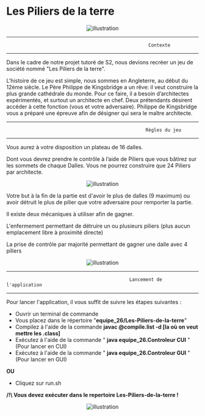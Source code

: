 # Les Piliers de la terre

<div align="center">
  <img src="https://user-images.githubusercontent.com/84861609/122014236-40877980-cdbf-11eb-893f-eb39ccf2c037.png" alt="illustration" />
</div>


------------------------------------------------------------------------------------------------------------------------------------------------------------------
                                                        Contexte
------------------------------------------------------------------------------------------------------------------------------------------------------------------

Dans le cadre de notre projet tutoré de S2, nous devions recréer un jeu de société nommé "Les Piliers de la terre".

L'histoire de ce jeu est simple, nous sommes en Angleterre, au début du 12ème siècle. Le Père Philippe de Kingsbridge a un rêve: il veut construire la plus  grande  cathédrale  du  monde.  Pour  ce  faire,  il  a  besoin  d’architectes  expérimentés,  et  surtout  un architecte  en  chef.  Deux  prétendants  désirent  accéder  à  cette  fonction (vous et votre adversaire).  Philippe  de  Kingsbridge   vous a préparé une épreuve afin de désigner qui sera le maître architecte.

------------------------------------------------------------------------------------------------------------------------------------------------------------------
                                                       Règles du jeu 
------------------------------------------------------------------------------------------------------------------------------------------------------------------

Vous aurez à votre disposition un plateau de 16 dalles.

Dont vous devrez prendre le contrôle à l’aide de Piliers que vous bâtirez sur les sommets de chaque Dalles. Vous ne pourrez construire que 24 Piliers par architecte.

<div align="center">
  <img src="https://user-images.githubusercontent.com/84861609/122020250-e7224900-cdc4-11eb-929d-aa36619cfffb.png" alt="illustration" />
</div>


Votre but à la fin de la partie est d'avoir le plus de dalles (9 maximum) ou avoir détruit le plus de pilier que votre adversaire pour remporter la partie.

Il existe deux mécaniques à utiliser afin de gagner.

L'enfermement permettant de détruire un ou plusieurs piliers (plus aucun emplacement libre à proximité directe)

La prise de contrôle par majorité permettant de gagner une dalle avec 4 piliers

<div align="center">
  <img src="https://user-images.githubusercontent.com/84861609/122020355-00c39080-cdc5-11eb-8a1c-40e9db43ea1c.png" alt="illustration" />
</div>


------------------------------------------------------------------------------------------------------------------------------------------------------------------
                                                 Lancement de l'application 
------------------------------------------------------------------------------------------------------------------------------------------------------------------

Pour lancer l'application, il vous suffit de suivre les étapes suivantes : 

- Ouvrir un terminal de commande
- Vous placez dans le répertoire    "**equipe_26/Les-Piliers-de-la-terre**"
- Compilez à l'aide de la commande   **javac @compile.list -d [la où on veut mettre les .class]**
- Exécutez à l'aide de la commande " **java equipe_26.Controleur CUI** "  (Pour lancer en CUI)
- Exécutez à l'aide de la commande " **java equipe_26.Controleur GUI** "  (Pour lancer en GUI)

**OU** 

- Cliquez sur run.sh

**/!\ Vous devez exécuter dans le repertoire Les-Piliers-de-la-terre !**

<div align="center">
  <img src="https://user-images.githubusercontent.com/84861609/122023396-ca3b4500-cdc7-11eb-98fb-e4996754f615.png" alt="illustration" />
</div>
